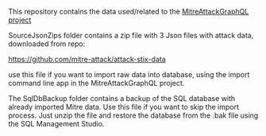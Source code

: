 This repository contains the data used/related to the [MitreAttackGraphQL project](https://github.com/rivantsov/MitreAttackGraphQL) 

SourceJsonZips folder contains a zip file with 3 Json files with attack data, downloaded from repo: 

https://github.com/mitre-attack/attack-stix-data

use this file if you want to import raw data into database, using the import command line app in the MitreAttackGraphQL project. 


The SqlDbBackup folder contains a backup of the SQL database with already imported Mitre data. Use this file if you want to skip the import process. Just unzip the file and restore the database from the .bak file using the SQL Management Studio.  
